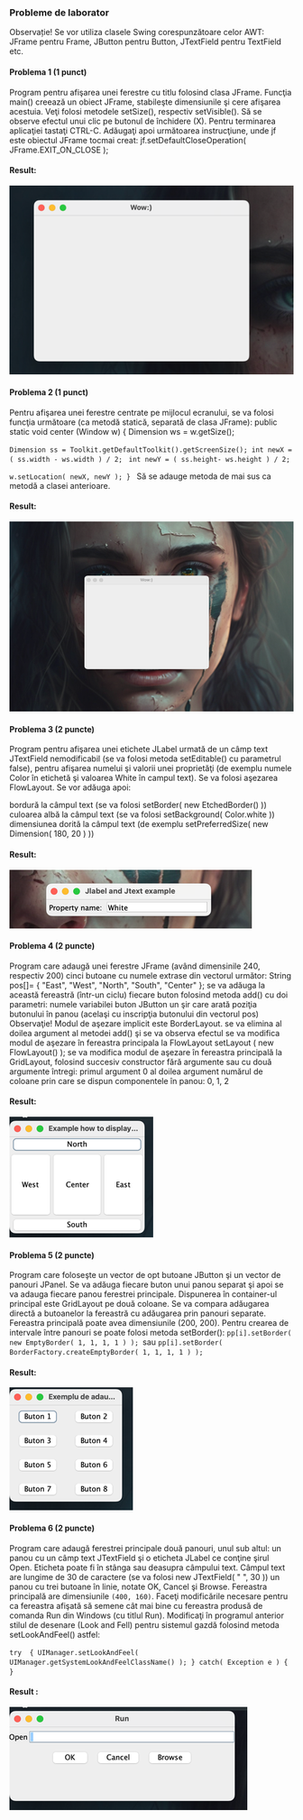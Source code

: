 ### Probleme de laborator

Observație! Se vor utiliza clasele Swing corespunzătoare celor AWT: JFrame pentru Frame, JButton pentru Button, JTextField pentru TextField etc.

#### Problema 1 (1 punct) 
Program pentru afişarea unei ferestre cu titlu folosind clasa JFrame. 
Funcţia main() creează un obiect JFrame, stabileşte dimensiunile şi cere afişarea acestuia. 
Veţi folosi metodele setSize(), respectiv setVisible(). Să se observe efectul unui clic pe butonul de închidere (X). 
Pentru terminarea aplicaţiei tastaţi CTRL-C. 
Adăugaţi apoi următoarea instrucţiune, unde jf este obiectul JFrame tocmai creat: jf.setDefaultCloseOperation( JFrame.EXIT_ON_CLOSE );
####    Result:
![img.png](img.png)

#### Problema 2 (1 punct) 
Pentru afişarea unei ferestre centrate pe mijlocul ecranului, se va folosi funcţia următoare (ca metodă statică, separată de clasa JFrame): public static void center (Window w) { Dimension ws = w.getSize();

`Dimension ss = Toolkit.getDefaultToolkit().getScreenSize(); int newX = ( ss.width - ws.width ) / 2;
`
`int newY = ( ss.height- ws.height ) / 2;`

`w.setLocation( newX, newY ); }
`
Să se adauge metoda de mai sus ca metodă a clasei anterioare.
####    Result:
![img_1.png](img_1.png)

#### Problema 3 (2 puncte) 
Program pentru afişarea unei etichete JLabel urmată de un câmp text JTextField nemodificabil (se va folosi metoda setEditable() cu parametrul false), pentru afişarea numelui şi valorii unei proprietăţi (de exemplu numele Color în etichetă şi valoarea White în campul text). Se va folosi aşezarea FlowLayout. Se vor adăuga apoi:

bordură la câmpul text (se va folosi setBorder( new EtchedBorder() ))
culoarea albă la câmpul text (se va folosi setBackground( Color.white ))
dimensiunea dorită la câmpul text (de exemplu setPreferredSize( new Dimension( 180, 20 ) ))
####    Result: 
![img_2.png](img_2.png)

#### Problema 4 (2 puncte) 
Program care adaugă unei ferestre JFrame (având dimensinile 240, respectiv 200) cinci butoane cu numele extrase din vectorul următor: String pos[]= { "East", "West", "North", "South", "Center" };
se va adăuga la această fereastră (într-un ciclu) fiecare buton folosind metoda add() cu doi parametri:
numele variabilei buton JButton
un şir care arată poziţia butonului în panou (acelaşi cu inscripţia butonului din vectorul pos)
Observaţie! Modul de aşezare implicit este BorderLayout.
se va elimina al doilea argument al metodei add() şi se va observa efectul
se va modifica modul de aşezare în fereastra principala la FlowLayout setLayout ( new FlowLayout() );
se va modifica modul de aşezare în fereastra principală la GridLayout, folosind succesiv constructor fără argumente sau cu două argumente întregi:
primul argument 0
al doilea argument numărul de coloane prin care se dispun componentele în panou: 0, 1, 2
####    Result:
![img_3.png](img_3.png)

#### Problema 5 (2 puncte) 
Program care foloseşte un vector de opt butoane JButton şi un vector de panouri JPanel. Se va adăuga fiecare buton unui panou separat şi apoi se va adauga fiecare panou ferestrei principale. Dispunerea în container-ul principal este GridLayout pe două coloane. Se va compara adăugarea directă a butoanelor la fereastră cu adăugarea prin panouri separate. Fereastra principală poate avea dimensiunile (200, 200). Pentru crearea de intervale între panouri se poate folosi metoda setBorder():
`pp[i].setBorder( new EmptyBorder( 1, 1, 1, 1 ) );
`sau
`pp[i].setBorder( BorderFactory.createEmptyBorder( 1, 1, 1, 1 ) );
`
####    Result:
![img_4.png](img_4.png)

#### Problema 6 (2 puncte) 
Program care adaugă ferestrei principale două panouri, unul sub altul:
un panou cu un câmp text JTextField şi o eticheta JLabel ce conţine şirul Open. Eticheta poate fi în stânga sau deasupra câmpului text. Câmpul text are lungime de 30 de caractere (se va folosi new JTextField( " ", 30 ))
un panou cu trei butoane în linie, notate OK, Cancel şi Browse.
Fereastra principală are dimensiunile `(400, 160)`. Faceţi modificările necesare pentru ca fereastra afişată să semene cât mai bine cu fereastra produsă de comanda Run din Windows (cu titlul Run). Modificaţi în programul anterior stilul de desenare (Look and Fell) pentru sistemul gazdă folosind metoda setLookAndFeel() astfel:

`try 
{ UIManager.setLookAndFeel(                     
UIManager.getSystemLookAndFeelClassName() );
} catch( Exception e ) { } `


#### Result : 
![img_5.png](img_5.png)